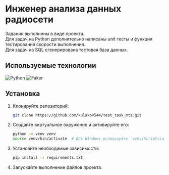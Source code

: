 # Инженер анализа данных радиосети

Задания выполнены в виде проекта.  
Для задач на Python дополнительно написаны unit тесты и функция тестирования скорости выполнения.  
Для задач на SQL сгенерирована тестовая база данных.  


## Используемые технологии
![Python](https://img.shields.io/badge/Python-3.12+-blue?logo=python)
![Faker](https://img.shields.io/badge/Faker-28.1.0+-green?logo=Faker)

## Установка

1. Клонируйте репозиторий:
   ```bash
   git clone https://github.com/kulakov544/test_task_mts.git
   ```
2. Создайте виртуальное окружение и активируйте его:
   ```bash
   python -m venv venv
   source venv/bin/activate  # Для Windows используйте `venv\Scripts\activate`
   ```
3. Установите необходимые зависимости:
   ```bash
   pip install -r requirements.txt
   ```
4. Запускайте выполнение файлов проекта.